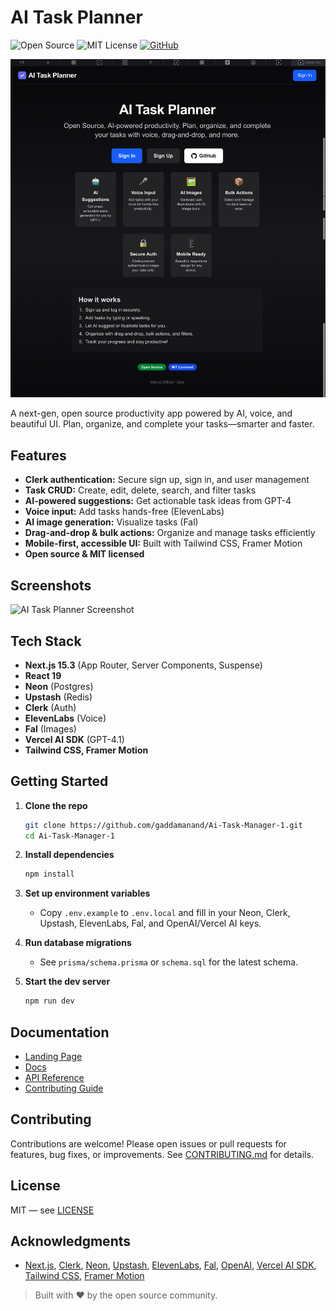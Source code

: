 # AI Task Planner

![Open Source](https://img.shields.io/badge/open--source-brightgreen) ![MIT License](https://img.shields.io/badge/license-MIT-blue) [![GitHub](https://img.shields.io/badge/GitHub-Repo-black?logo=github)](https://github.com/gaddamanand/Ai-Task-Manager-1)

![AI Task Planner Screenshot](./public/screenshot-landing.png)

A next-gen, open source productivity app powered by AI, voice, and beautiful UI. Plan, organize, and complete your tasks—smarter and faster.


## Features

- **Clerk authentication:** Secure sign up, sign in, and user management
- **Task CRUD:** Create, edit, delete, search, and filter tasks
- **AI-powered suggestions:** Get actionable task ideas from GPT-4
- **Voice input:** Add tasks hands-free (ElevenLabs)
- **AI image generation:** Visualize tasks (Fal)
- **Drag-and-drop & bulk actions:** Organize and manage tasks efficiently
- **Mobile-first, accessible UI:** Built with Tailwind CSS, Framer Motion
- **Open source & MIT licensed**


## Screenshots

![AI Task Planner Screenshot](docs/screenshot-main.png)


## Tech Stack

- **Next.js 15.3** (App Router, Server Components, Suspense)
- **React 19**
- **Neon** (Postgres)
- **Upstash** (Redis)
- **Clerk** (Auth)
- **ElevenLabs** (Voice)
- **Fal** (Images)
- **Vercel AI SDK** (GPT-4.1)
- **Tailwind CSS, Framer Motion**


## Getting Started

1. **Clone the repo**

   ```bash
   git clone https://github.com/gaddamanand/Ai-Task-Manager-1.git
   cd Ai-Task-Manager-1
   ```

2. **Install dependencies**

   ```bash
   npm install
   ```

3. **Set up environment variables**

   - Copy `.env.example` to `.env.local` and fill in your Neon, Clerk, Upstash, ElevenLabs, Fal, and OpenAI/Vercel AI keys.


4. **Run database migrations**

   - See `prisma/schema.prisma` or `schema.sql` for the latest schema.


5. **Start the dev server**

   ```bash
   npm run dev
   ```


## Documentation

- [Landing Page](https://ai-task-manager-1.vercel.app)
- [Docs](./docs/)
- [API Reference](./docs/api.md)
- [Contributing Guide](./docs/contributing.md)


## Contributing

Contributions are welcome! Please open issues or pull requests for features, bug fixes, or improvements. See [CONTRIBUTING.md](./docs/contributing.md) for details.


## License

MIT — see [LICENSE](./LICENSE)


## Acknowledgments

- [Next.js](https://nextjs.org/), [Clerk](https://clerk.dev/), [Neon](https://neon.tech/), [Upstash](https://upstash.com/), [ElevenLabs](https://elevenlabs.io/), [Fal](https://fal.ai/), [OpenAI](https://openai.com/), [Vercel AI SDK](https://vercel.com/ai), [Tailwind CSS](https://tailwindcss.com/), [Framer Motion](https://www.framer.com/motion/)

> Built with ❤️ by the open source community.
